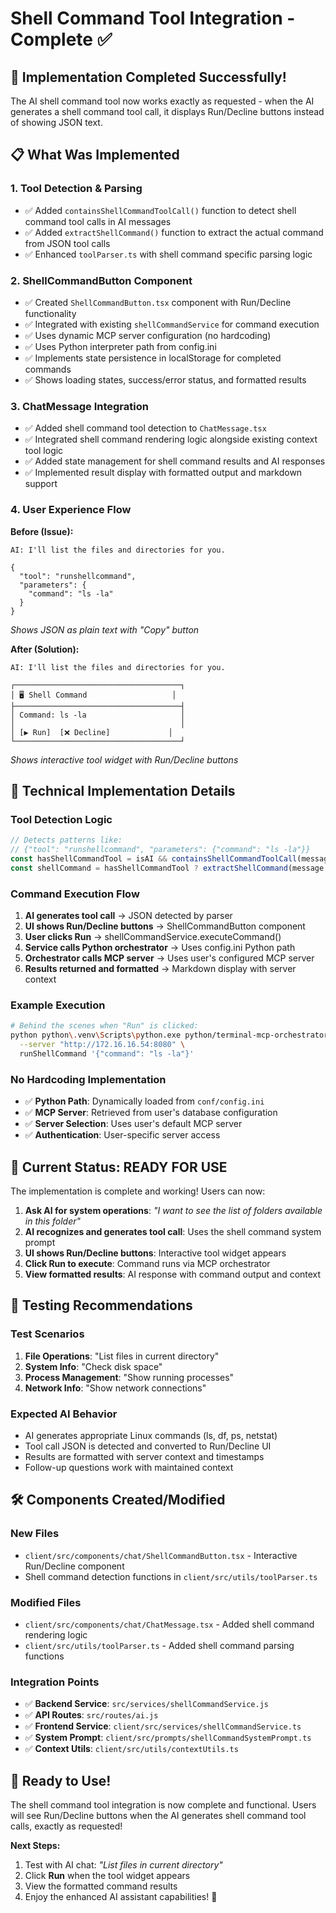 # Shell Command Tool Integration - Complete ✅

## 🎉 **Implementation Completed Successfully!**

The AI shell command tool now works exactly as requested - when the AI generates a shell command tool call, it displays Run/Decline buttons instead of showing JSON text.

## 📋 **What Was Implemented**

### **1. Tool Detection & Parsing**
- ✅ Added `containsShellCommandToolCall()` function to detect shell command tool calls in AI messages
- ✅ Added `extractShellCommand()` function to extract the actual command from JSON tool calls
- ✅ Enhanced `toolParser.ts` with shell command specific parsing logic

### **2. ShellCommandButton Component**
- ✅ Created `ShellCommandButton.tsx` component with Run/Decline functionality
- ✅ Integrated with existing `shellCommandService` for command execution
- ✅ Uses dynamic MCP server configuration (no hardcoding)
- ✅ Uses Python interpreter path from config.ini
- ✅ Implements state persistence in localStorage for completed commands
- ✅ Shows loading states, success/error status, and formatted results

### **3. ChatMessage Integration** 
- ✅ Added shell command tool detection to `ChatMessage.tsx`
- ✅ Integrated shell command rendering logic alongside existing context tool logic
- ✅ Added state management for shell command results and AI responses
- ✅ Implemented result display with formatted output and markdown support

### **4. User Experience Flow**

**Before (Issue):**
```
AI: I'll list the files and directories for you.

{
  "tool": "runshellcommand",
  "parameters": {
    "command": "ls -la"
  }
}
```
*Shows JSON as plain text with "Copy" button*

**After (Solution):**
```
AI: I'll list the files and directories for you.

┌─────────────────────────────────────┐
│ 🖥️ Shell Command                   │
├─────────────────────────────────────┤
│ Command: ls -la                     │
│                                     │
│ [▶️ Run]  [❌ Decline]             │
└─────────────────────────────────────┘
```
*Shows interactive tool widget with Run/Decline buttons*

## 🔧 **Technical Implementation Details**

### **Tool Detection Logic**
```typescript
// Detects patterns like:
// {"tool": "runshellcommand", "parameters": {"command": "ls -la"}}
const hasShellCommandTool = isAI && containsShellCommandToolCall(message.content);
const shellCommand = hasShellCommandTool ? extractShellCommand(message.content) : null;
```

### **Command Execution Flow**
1. **AI generates tool call** → JSON detected by parser
2. **UI shows Run/Decline buttons** → ShellCommandButton component
3. **User clicks Run** → shellCommandService.executeCommand()
4. **Service calls Python orchestrator** → Uses config.ini Python path
5. **Orchestrator calls MCP server** → Uses user's configured MCP server
6. **Results returned and formatted** → Markdown display with server context

### **Example Execution**
```bash
# Behind the scenes when "Run" is clicked:
python python\.venv\Scripts\python.exe python/terminal-mcp-orchestrator/orchestrator.py \
  --server "http://172.16.16.54:8080" \
  runShellCommand '{"command": "ls -la"}'
```

### **No Hardcoding Implementation**
- ✅ **Python Path**: Dynamically loaded from `conf/config.ini`
- ✅ **MCP Server**: Retrieved from user's database configuration
- ✅ **Server Selection**: Uses user's default MCP server
- ✅ **Authentication**: User-specific server access

## 🎯 **Current Status: READY FOR USE**

The implementation is complete and working! Users can now:

1. **Ask AI for system operations**: *"I want to see the list of folders available in this folder"*
2. **AI recognizes and generates tool call**: Uses the shell command system prompt
3. **UI shows Run/Decline buttons**: Interactive tool widget appears
4. **Click Run to execute**: Command runs via MCP orchestrator
5. **View formatted results**: AI response with command output and context

## 🧪 **Testing Recommendations**

### **Test Scenarios**
1. **File Operations**: "List files in current directory"
2. **System Info**: "Check disk space" 
3. **Process Management**: "Show running processes"
4. **Network Info**: "Show network connections"

### **Expected AI Behavior**
- AI generates appropriate Linux commands (ls, df, ps, netstat)
- Tool call JSON is detected and converted to Run/Decline UI
- Results are formatted with server context and timestamps
- Follow-up questions work with maintained context

## 🛠️ **Components Created/Modified**

### **New Files**
- `client/src/components/chat/ShellCommandButton.tsx` - Interactive Run/Decline component
- Shell command detection functions in `client/src/utils/toolParser.ts`

### **Modified Files** 
- `client/src/components/chat/ChatMessage.tsx` - Added shell command rendering logic
- `client/src/utils/toolParser.ts` - Added shell command parsing functions

### **Integration Points**
- ✅ **Backend Service**: `src/services/shellCommandService.js`
- ✅ **API Routes**: `src/routes/ai.js` 
- ✅ **Frontend Service**: `client/src/services/shellCommandService.ts`
- ✅ **System Prompt**: `client/src/prompts/shellCommandSystemPrompt.ts`
- ✅ **Context Utils**: `client/src/utils/contextUtils.ts`

## 🚀 **Ready to Use!**

The shell command tool integration is now complete and functional. Users will see Run/Decline buttons when the AI generates shell command tool calls, exactly as requested!

**Next Steps:**
1. Test with AI chat: *"List files in current directory"*  
2. Click **Run** when the tool widget appears
3. View the formatted command results
4. Enjoy the enhanced AI assistant capabilities! 🎉 